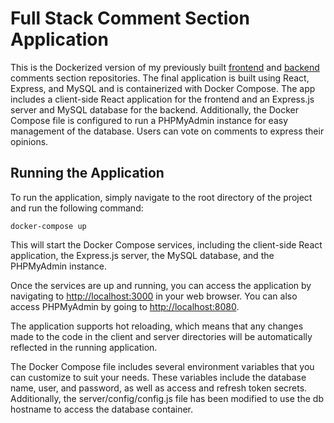 # Full Stack Comment Section Application

This is the Dockerized version of my previously built [frontend](https://github.com/ehsansh/comment-frontend) and [backend](https://github.com/ehsansh/comment-backend) comments section repositories. The final application is built using React, Express, and MySQL and is containerized with Docker Compose. The app includes a client-side React application for the frontend and an Express.js server and MySQL database for the backend. Additionally, the Docker Compose file is configured to run a PHPMyAdmin instance for easy management of the database. Users can vote on comments to express their opinions.

## Running the Application

To run the application, simply navigate to the root directory of the project and run the following command:

```
docker-compose up
```

This will start the Docker Compose services, including the client-side React application, the Express.js server, the MySQL database, and the PHPMyAdmin instance.

Once the services are up and running, you can access the application by navigating to [http://localhost:3000](http://localhost:3000) in your web browser.
You can also access PHPMyAdmin by going to [http://localhost:8080](http://localhost:8080).

The application supports hot reloading, which means that any changes made to the code in the client and server directories will be automatically reflected in the running application.

The Docker Compose file includes several environment variables that you can customize to suit your needs. These variables include the database name, user, and password, as well as access and refresh token secrets. Additionally, the server/config/config.js file has been modified to use the db hostname to access the database container.

